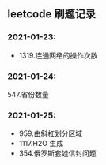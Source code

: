## leetcode 刷题记录

### 2021-01-23:

- 1319.连通网络的操作次数

### 2021-01-24:

547.省份数量

### 2021-01-25:

- 959.由斜杠划分区域
- 1117.H2O 生成
- 354.俄罗斯套娃信封问题

